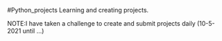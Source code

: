 #Python_projects
Learning and creating projects.

NOTE:I have taken a challenge to create and submit projects daily (10-5-2021 until ...)
